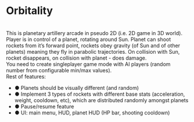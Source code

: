 # Orbitality
<br>This is planetary artillery arcade in pseudo 2D (i.e. 2D game in 3D world).
<br>Player is in control of a planet, rotating around Sun. Planet can shoot rockets from it’s forward point, rockets obey gravity (of Sun and of other planets) meaning they fly in parabolic trajectories. On collision with Sun, rocket disappears, on collision with planet - does damage.
<br>You need to create singleplayer game mode with AI players (random number from configurable min/max values).
<br>Rest of features:
<ul>
  <li>● Planets should be visually different (and random)</li>
  <li>● Implement 3 types of rockets with different base stats (acceleration, weight, cooldown, etc), which are distributed randomly amongst planets</li>
  <li>● Pause/resume feature</li>
  <li>● UI: main menu, HUD, planet HUD (HP bar, shooting cooldown)</li>
</ul>
